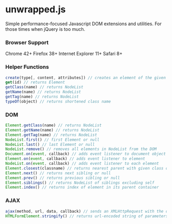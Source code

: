 unwrapped.js
============

Simple performance-focused Javascript DOM extensions and utilities. For those times when jQuery is too much.

### Browser Support
Chrome 42+
Firefox 38+
Internet Explorer 11+
Safari 8+

### Helper Functions
```javascript
create(type[, content, attributes]) // creates an element of the given type, optionally with content as a String, Array of Nodes, or NodeList, and provided attributes
get(id) // returns Element
getClass(name) // returns NodeList
getName(name) // returns NodeList
getTag(name) // returns NodeList
typeOf(object) // returns shortened class name
```

### DOM
```javascript
Element.getClass(name) // returns NodeList
Element.getName(name) // returns NodeList
Element.getTag(name) // returns NodeList
NodeList.first() // first Element or null
NodeList.last() // last Element or null
NodeList.remove() // removes all elements in NodeList from the DOM
Document.on(event, callback) // adds event listener to document object
Element.on(event, callback) // adds event listener to element
NodeList.on(event, callback) // adds event listener to each element
Element.closest(classname) // returns nearest parent with given class or null
Element.next() // returns next sibling or null
Element.prev() // returns previous sibling or null
Element.siblings() // returns NodeList of siblings excluding self
Element.index() // returns index of element in its parent container
```

### AJAX
```javascript
ajax(method, url, data, callback) // sends an XMLHttpRequest with the data urlencoded for GET requests or serialized into JSON otherwise
HTMLFormElement.stringify() // returns url-encoded string of parameters and values
```
